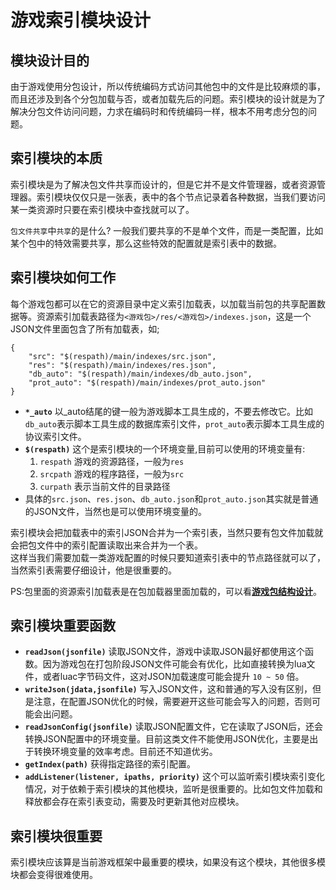 # 游戏索引模块设计

## 模块设计目的

由于游戏使用分包设计，所以传统编码方式访问其他包中的文件是比较麻烦的事，而且还涉及到各个分包加载与否，或者加载先后的问题。索引模块的设计就是为了解决分包文件访问问题，力求在编码时和传统编码一样，根本不用考虑分包的问题。

## 索引模块的本质

索引模块是为了解决包文件共享而设计的，但是它并不是文件管理器，或者资源管理器。索引模块仅仅只是一张表，表中的各个节点记录着各种数据，当我们要访问某一类资源时只要在索引模块中查找就可以了。  

`包文件共享`中`共享`的是什么? 一般我们要共享的不是单个文件，而是一类配置，比如某个包中的特效需要共享，那么这些特效的配置就是索引表中的数据。

## 索引模块如何工作

每个游戏包都可以在它的资源目录中定义索引加载表，以加载当前包的共享配置数据等。资源索引加载表路径为`<游戏包>/res/<游戏包>/indexes.json`，这是一个JSON文件里面包含了所有加载表，如;
```
{
    "src": "$(respath)/main/indexes/src.json",
    "res": "$(respath)/main/indexes/res.json",
    "db_auto": "$(respath)/main/indexes/db_auto.json",
    "prot_auto": "$(respath)/main/indexes/prot_auto.json"
}
```
* **`*_auto`** 以_auto结尾的键一般为游戏脚本工具生成的，不要去修改它。比如`db_auto`表示脚本工具生成的数据库索引文件，`prot_auto`表示脚本工具生成的协议索引文件。
* **`$(respath)`** 这个是索引模块的一个环境变量,目前可以使用的环境变量有:
  1. `respath` 游戏的资源路径，一般为`res`
  2. `srcpath` 游戏的程序路径，一般为`src`
  3. `curpath` 表示当前文件的目录路径
* 具体的`src.json`、`res.json`、`db_auto.json`和`prot_auto.json`其实就是普通的JSON文件，当然也是可以使用环境变量的。

索引模块会把加载表中的索引JSON合并为一个索引表，当然只要有包文件加载就会把包文件中的索引配置读取出来合并为一个表。  
这样当我们需要加载一类游戏配置的时候只要知道索引表中的节点路径就可以了，当然索引表需要仔细设计，他是很重要的。

PS:包里面的资源索引加载表是在包加载器里面加载的，可以看[**游戏包结构设计**](https://github.com/lujun495904500/CocosGame/blob/master/docs/游戏包结构设计.md "游戏包结构设计")。

## 索引模块重要函数

* **`readJson(jsonfile)`** 读取JSON文件，游戏中读取JSON最好都使用这个函数。因为游戏包在打包阶段JSON文件可能会有优化，比如直接转换为lua文件，或者luac字节码文件，这对JSON加载速度可能会提升 `10 ~ 50` 倍。
* **`writeJson(jdata,jsonfile)`** 写入JSON文件，这和普通的写入没有区别，但是注意，在配置JSON优化的时候，需要避开这些可能会写入的问题，否则可能会出问题。
* **`readJsonConfig(jsonfile)`** 读取JSON配置文件，它在读取了JSON后，还会转换JSON配置中的环境变量。目前这类文件不能使用JSON优化，主要是出于转换环境变量的效率考虑。目前还不知道优劣。
* **`getIndex(path)`** 获得指定路径的索引配置。
* **`addListener(listener, ipaths, priority)`** 这个可以监听索引模块索引变化情况，对于依赖于索引模块的其他模块，监听是很重要的。比如包文件加载和释放都会存在索引表变动，需要及时更新其他对应模块。

## 索引模块很重要

索引模块应该算是当前游戏框架中最重要的模块，如果没有这个模块，其他很多模块都会变得很难使用。




